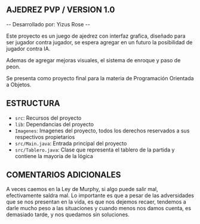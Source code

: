 ## AJEDREZ PVP / VERSION 1.0

-- Desarrollado por: Yizus Rose --

Este proyecto es un juego de ajedrez con interfaz grafica, diseñado para ser jugador contra jugador, se
espera agregar en un futuro la posibilidad de jugador contra IA. 

Ademas de agregar mejoras visuales, el sistema de enroque y paso de peon.

Se presenta como proyecto final para la materia de Programación Orientada a Objetos.

## ESTRUCTURA

- `src`: Recursos del proyecto
- `lib`: Dependancias del proyecto
- `Imagenes`: Imagenes del proyecto, todos los derechos reservados a sus respectivos propietarios
- `src/Main.java`: Entrada principal del proyecto
- `src/Tablero.java`: Clase que representa el tablero de la partida y contiene la mayoria de la lógica

## COMENTARIOS ADICIONALES

A veces caemos en la Ley de Murphy, si algo puede salir mal, efectivamente saldra mal.
Lo importante es que a pesar de las adversidades que se nos presentan en la vida, es que nos dejemos recaer, tendemos a darle mucho peso a las situaciones y cuando menos nos damos cuenta, es demasiado tarde, y nos quedamos sin soluciones.

